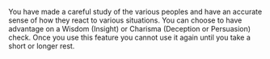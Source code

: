 You have made a careful study of the various peoples and have an accurate sense of how they react to various situations. You can choose to have advantage on a Wisdom (Insight) or Charisma (Deception or Persuasion) check. Once you use this feature you cannot use it again until you take a short or longer rest.